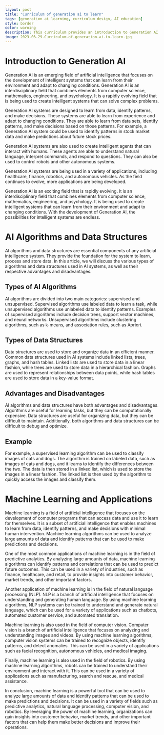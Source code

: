 ```yaml
---
layout: post
title: "Curriculum of generation ai to learn"
tags: [generation ai learning, curriculum design, AI education]
style: border
color: warning
description: This curriculum provides an introduction to Generation AI, a field of study focused on the development of artificial intelligence. It covers the fundamentals of AI, including algorithms, data structures, and machine learning. It also provides an overview of the current state of AI research and development, as well as the potential applications of AI in the future.
image: 2023-03-29-Curriculum-of-generation-ai-to-learn.jpg
---
```

# Introduction to Generation AI

Generation AI is an emerging field of artificial intelligence that focuses on the development of intelligent systems that can learn from their environment and adapt to changing conditions. Generation AI is an interdisciplinary field that combines elements from computer science, mathematics, engineering, and psychology. It is a rapidly evolving field that is being used to create intelligent systems that can solve complex problems.

Generation AI systems are designed to learn from data, identify patterns, and make decisions. These systems are able to learn from experience and adapt to changing conditions. They are able to learn from data sets, identify patterns, and make decisions based on those patterns. For example, a Generation AI system could be used to identify patterns in stock market data and make predictions about future stock prices.

Generation AI systems are also used to create intelligent agents that can interact with humans. These agents are able to understand natural language, interpret commands, and respond to questions. They can also be used to control robots and other autonomous systems.

Generation AI systems are being used in a variety of applications, including healthcare, finance, robotics, and autonomous vehicles. As the field continues to evolve, more applications are being developed.

Generation AI is an exciting field that is rapidly evolving. It is an interdisciplinary field that combines elements from computer science, mathematics, engineering, and psychology. It is being used to create intelligent systems that can learn from their environment and adapt to changing conditions. With the development of Generation AI, the possibilities for intelligent systems are endless.
# AI Algorithms and Data Structures

AI algorithms and data structures are essential components of any artificial intelligence system. They provide the foundation for the system to learn, process and store data. In this article, we will discuss the various types of algorithms and data structures used in AI systems, as well as their respective advantages and disadvantages.

## Types of AI Algorithms

AI algorithms are divided into two main categories: supervised and unsupervised. Supervised algorithms use labeled data to learn a task, while unsupervised algorithms use unlabeled data to identify patterns. Examples of supervised algorithms include decision trees, support vector machines, and neural networks. Unsupervised algorithms include clustering algorithms, such as k-means, and association rules, such as Apriori.

## Types of Data Structures

Data structures are used to store and organize data in an efficient manner. Common data structures used in AI systems include linked lists, trees, graphs, and hash tables. Linked lists are used to store data in a linear fashion, while trees are used to store data in a hierarchical fashion. Graphs are used to represent relationships between data points, while hash tables are used to store data in a key-value format.

## Advantages and Disadvantages

AI algorithms and data structures have both advantages and disadvantages. Algorithms are useful for learning tasks, but they can be computationally expensive. Data structures are useful for organizing data, but they can be difficult to maintain. Additionally, both algorithms and data structures can be difficult to debug and optimize.

## Example

For example, a supervised learning algorithm can be used to classify images of cats and dogs. The algorithm is trained on labeled data, such as images of cats and dogs, and it learns to identify the differences between the two. The data is then stored in a linked list, which is used to store the images in a linear fashion. The linked list is then used by the algorithm to quickly access the images and classify them.
# Machine Learning and Applications

Machine learning is a field of artificial intelligence that focuses on the development of computer programs that can access data and use it to learn for themselves. It is a subset of artificial intelligence that enables machines to learn from data, identify patterns, and make decisions with minimal human intervention. Machine learning algorithms can be used to analyze large amounts of data and identify patterns that can be used to make predictions and decisions.

One of the most common applications of machine learning is in the field of predictive analytics. By analyzing large amounts of data, machine learning algorithms can identify patterns and correlations that can be used to predict future outcomes. This can be used in a variety of industries, such as finance, healthcare, and retail, to provide insights into customer behavior, market trends, and other important factors.

Another application of machine learning is in the field of natural language processing (NLP). NLP is a branch of artificial intelligence that focuses on understanding and generating human language. By using machine learning algorithms, NLP systems can be trained to understand and generate natural language, which can be used for a variety of applications such as chatbots, automated customer service, and automated translation.

Machine learning is also used in the field of computer vision. Computer vision is a branch of artificial intelligence that focuses on analyzing and understanding images and videos. By using machine learning algorithms, computer vision systems can be trained to recognize objects, identify patterns, and detect anomalies. This can be used in a variety of applications such as facial recognition, autonomous vehicles, and medical imaging.

Finally, machine learning is also used in the field of robotics. By using machine learning algorithms, robots can be trained to understand their environment and interact with it. This can be used in a variety of applications such as manufacturing, search and rescue, and medical assistance.

In conclusion, machine learning is a powerful tool that can be used to analyze large amounts of data and identify patterns that can be used to make predictions and decisions. It can be used in a variety of fields such as predictive analytics, natural language processing, computer vision, and robotics. By leveraging the power of machine learning, organizations can gain insights into customer behavior, market trends, and other important factors that can help them make better decisions and improve their operations.
